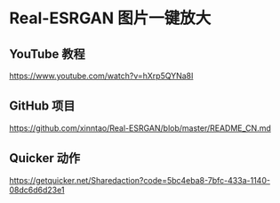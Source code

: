 # Real-ESRGAN 图片一键放大

## YouTube 教程

https://www.youtube.com/watch?v=hXrp5QYNa8I

## GitHub 项目

https://github.com/xinntao/Real-ESRGAN/blob/master/README_CN.md

## Quicker 动作

https://getquicker.net/Sharedaction?code=5bc4eba8-7bfc-433a-1140-08dc6d6d23e1
